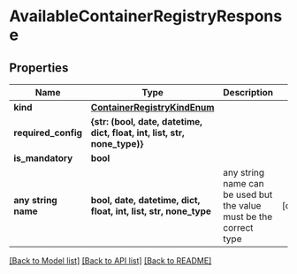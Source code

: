 # AvailableContainerRegistryResponse


## Properties
Name | Type | Description | Notes
------------ | ------------- | ------------- | -------------
**kind** | [**ContainerRegistryKindEnum**](ContainerRegistryKindEnum.md) |  | 
**required_config** | **{str: (bool, date, datetime, dict, float, int, list, str, none_type)}** |  | 
**is_mandatory** | **bool** |  | 
**any string name** | **bool, date, datetime, dict, float, int, list, str, none_type** | any string name can be used but the value must be the correct type | [optional]

[[Back to Model list]](../README.md#documentation-for-models) [[Back to API list]](../README.md#documentation-for-api-endpoints) [[Back to README]](../README.md)


